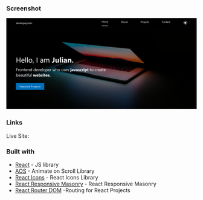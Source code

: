 ### Screenshot

![](src/assets/Portfolio%20screenshot.png)

### Links
Live Site: 

### Built with

- [React](https://reactjs.org/) - JS library
- [AOS](https://michalsnik.github.io/aos/) - Animate on Scroll Library
- [React Icons](https://react-icons.github.io/react-icons) - React Icons Library
- [React Responsive Masonry](https://www.npmjs.com/package/react-responsive-masonry) - React Responsive Masonry
- [React Router DOM](https://reactrouter.com/en/main/start/overview) -Routing for React Projects